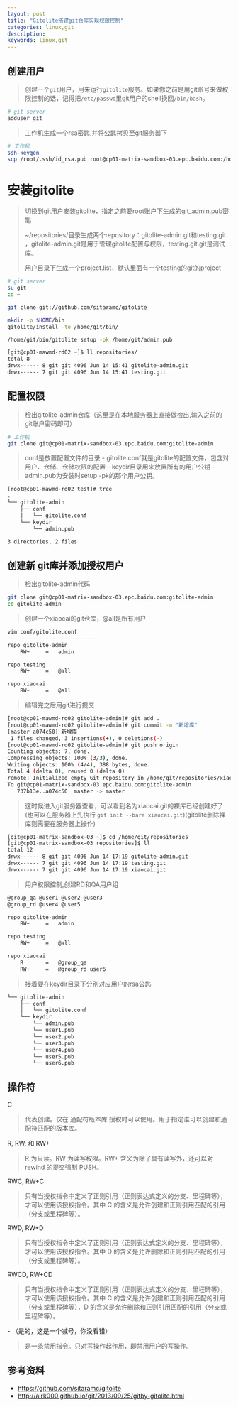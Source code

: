 ```yaml
---
layout: post
title: "Gitolite搭建git仓库实现权限控制"
categories: linux,git
description: 
keywords: linux,git
---
```


## 创建用户

 > 创建一个`git`用户，用来运行`gitolite`服务。如果你之前是用git账号来做权限控制的话，记得把`/etc/passwd`里git用户的shell换回`/bin/bash`。

```sh
# git server
adduser git
```

>工作机生成一个rsa密匙,并将公匙拷贝至git服务器下

```sh
# 工作机
ssh-keygen
scp /root/.ssh/id_rsa.pub root@cp01-matrix-sandbox-03.epc.baidu.com:/home/git/admin.pub
```



# 安装gitolite

> 切换到git用户安装gitolite，指定之前要root账户下生成的git_admin.pub密匙
>
> ~/repositories/目录生成两个repository：gitolite-admin.git和testing.git ，gitolite-admin.git是用于管理gitolite配置与权限，testing.git.git是测试库。
>
> 用户目录下生成一个project.list，默认里面有一个testing的git的project

```sh
# git server
su git
cd ~

git clone git://github.com/sitaramc/gitolite

mkdir -p $HOME/bin
gitolite/install -to /home/git/bin/

/home/git/bin/gitolite setup -pk /home/git/admin.pub
```

```sh
[git@cp01-mawmd-rd02 ~]$ ll repositories/
total 8
drwx------ 8 git git 4096 Jun 14 15:41 gitolite-admin.git
drwx------ 7 git git 4096 Jun 14 15:41 testing.git
```



## 配置权限

> 检出gitolite-admin仓库（这里是在本地服务器上直接做检出,输入之前的 git账户密码即可）

```sh
# 工作机
git clone git@cp01-matrix-sandbox-03.epc.baidu.com:gitolite-admin
```

> conf是放置配置文件的目录 - gitolite.conf就是gitolite的配置文件，包含对用户、仓储、仓储权限的配置 - keydir目录用来放置所有的用户公钥 - admin.pub为安装时setup -pk的那个用户公钥。
```sh
[root@cp01-mawmd-rd02 test]# tree
.
└── gitolite-admin
    ├── conf
    │   └── gitolite.conf
    └── keydir
        └── admin.pub

3 directories, 2 files
```



## 创建新 git库并添加授权用户

> 检出gitolite-admin代码

```sh
git clone git@cp01-matrix-sandbox-03.epc.baidu.com:gitolite-admin
cd gitolite-admin
```

> 创建一个xiaocai的git仓库，@all是所有用户

```sh
vim conf/gitolite.conf
----------------------------
repo gitolite-admin
    RW+     =   admin

repo testing
    RW+     =   @all

repo xiaocai
    RW+     =   @all
```

> 编辑完之后用git进行提交

```sh
[root@cp01-mawmd-rd02 gitolite-admin]# git add .
[root@cp01-mawmd-rd02 gitolite-admin]# git commit -m "新增库"
[master a074c50] 新增库
 1 files changed, 3 insertions(+), 0 deletions(-)
[root@cp01-mawmd-rd02 gitolite-admin]# git push origin
Counting objects: 7, done.
Compressing objects: 100% (3/3), done.
Writing objects: 100% (4/4), 388 bytes, done.
Total 4 (delta 0), reused 0 (delta 0)
remote: Initialized empty Git repository in /home/git/repositories/xiaocai.git/
To git@cp01-matrix-sandbox-03.epc.baidu.com:gitolite-admin
   737b13e..a074c50  master -> master
```

> 这时候进入git服务器查看，可以看到名为xiaocai.git的裸库已经创建好了(也可以在服务器上先执行 `git init --bare xiaocai.git`)(gitolite删除裸库则需要在服务器上操作)

```sh
[git@cp01-matrix-sandbox-03 ~]$ cd /home/git/repositories
[git@cp01-matrix-sandbox-03 repositories]$ ll
total 12
drwx------ 8 git git 4096 Jun 14 17:19 gitolite-admin.git
drwx------ 7 git git 4096 Jun 14 17:19 testing.git
drwx------ 7 git git 4096 Jun 14 17:19 xiaocai.git
```

> 用户权限控制,创建RD和QA用户组

```sh
@group_qa @user1 @user2 @user3
@group_rd @user4 @user5

repo gitolite-admin
    RW+     =   admin

repo testing
    RW+     =   @all

repo xiaocai
    R       =   @group_qa
    RW+     =   @group_rd user6
```

> 接着要在keydir目录下分别对应用户的rsa公匙

```sh
└── gitolite-admin
    ├── conf
    │   └── gitolite.conf
    └── keydir
        └── admin.pub
        └── user1.pub
        └── user2.pub
        └── user3.pub
        └── user4.pub
        └── user5.pub
        └── user6.pub
```



## 操作符

C

> 代表创建。仅在 通配符版本库 授权时可以使用。用于指定谁可以创建和通配符匹配的版本库。

R, RW, 和 RW+

> R 为只读。RW 为读写权限。RW+ 含义为除了具有读写外，还可以对 rewind 的提交强制 PUSH。

RWC, RW+C

> 只有当授权指令中定义了正则引用（正则表达式定义的分支、里程碑等），才可以使用该授权指令。其中 C 的含义是允许创建和正则引用匹配的引用（分支或里程碑等）。

RWD, RW+D

> 只有当授权指令中定义了正则引用（正则表达式定义的分支、里程碑等），才可以使用该授权指令。其中 D 的含义是允许删除和正则引用匹配的引用（分支或里程碑等）。

RWCD, RW+CD

> 只有当授权指令中定义了正则引用（正则表达式定义的分支、里程碑等），才可以使用该授权指令。其中 C 的含义是允许创建和正则引用匹配的引用（分支或里程碑等），D 的含义是允许删除和正则引用匹配的引用（分支或里程碑等）。

\- （是的，这是一个减号，你没看错）

> 是一条禁用指令。只对写操作起作用，即禁用用户的写操作。



## 参考资料

- https://github.com/sitaramc/gitolite
- http://airk000.github.io/git/2013/09/25/gitby-gitolite.html
